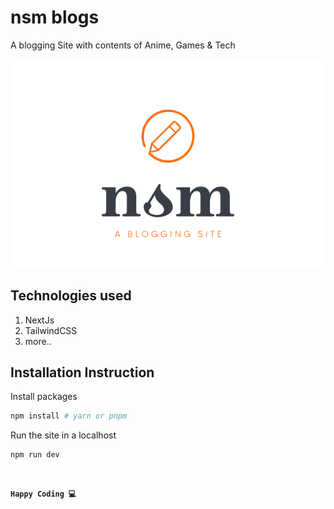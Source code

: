 # nsm blogs

A blogging Site with contents of Anime, Games & Tech

![app logo](./public/app-logo.png)

## Technologies used

1. NextJs
1. TailwindCSS
1. more..

## Installation Instruction

Install packages

```bash
npm install # yarn or pnpm
```

Run the site in a localhost

```bash
npm run dev
```

<br>

**`Happy Coding 💻️`**
